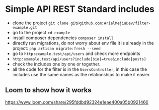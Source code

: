 # Simple API REST Standard includes

- clone the project `git clone git@github.com:ArielMejiaDev/filter-example.git` 
- go to the project `cd example`
- install composer dependencies `composer install`
- directly run migrations, do not worry about env file it is already in the project: `php artisan migrate:fresh --seed`
- go to `http:example.test/api/users` and check more endpoints
- `http:example.test/api/users?include[bio]=true&include[posts]`
- check the includes one by one or together.
- all the code for the filter is in the `UsersController`, in this case the includes use the same names as the relationships to make it easier.


## Loom to show how it works

https://www.loom.com/share/295fddbd92324e1eae400a05b0921460
